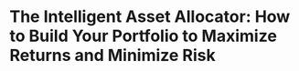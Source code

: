# The Intelligent Asset Allocator: How to Build Your Portfolio to Maximize Returns and Minimize Risk

## 

